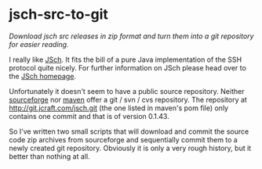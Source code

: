 # jsch-src-to-git
*Download jsch src releases in zip format and turn them into a git repository for easier reading.*

I really like [JSch](http://www.jcraft.com/jsch/). It fits the bill of a pure Java implementation of the SSH protocol quite nicely.
For further information on JSch please head over to the [JSch homepage](http://www.jcraft.com/jsch/).

Unfortunately it doesn't seem to have a public source repository.
Neither [sourceforge](https://sourceforge.net/projects/jsch/files/) nor [maven](http://search.maven.org/#search|gav|1|g%3A%22com.jcraft%22%20AND%20a%3A%22jsch%22) offer a git / svn / cvs repository.
The repository at http://git.jcraft.com/jsch.git (the one listed in maven's pom file) only contains one commit and that is of version 0.1.43.

So I've written two small scripts that will download and commit the source code zip archives from sourceforge and sequentially commit them to a newly created git repository.
Obviously it is only a very rough history, but it better than nothing at all.
